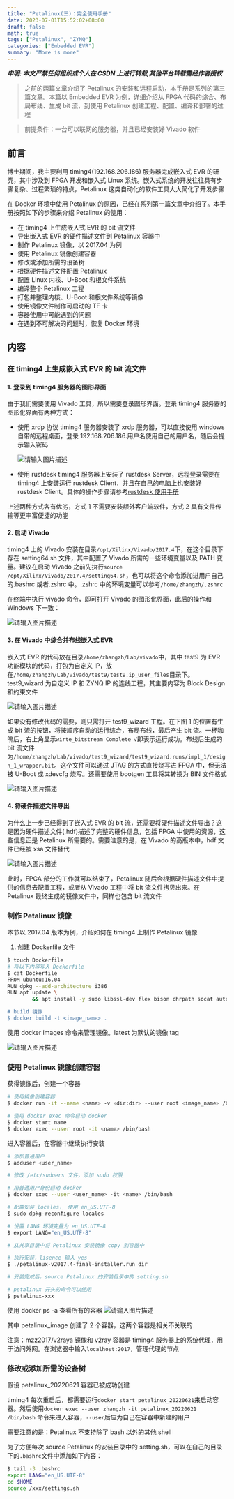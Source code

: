 ```yaml
---
title: "Petalinux(三)：完全使用手册"
date: 2023-07-01T15:52:02+08:00
draft: false
math: true
tags: ["Petalinux", "ZYNQ"]
categories: ["Embedded EVR"]
summary: "More is more"
---
```


**_申明: 本文严禁任何组织或个人在 CSDN 上进行转载,其他平台转载需经作者授权_**

> 之前的两篇文章介绍了 Petalinux 的安装和远程启动，本手册是系列的第三篇文章。本篇以 Embedded EVR 为例，详细介绍从 FPGA 代码的综合、布局布线、生成 bit 流，到使用 Petalinux 创建工程、配置、编译和部署的过程

> 前提条件：一台可以联网的服务器，并且已经安装好 Vivado 软件

## 前言

博士期间，我主要利用 timing4(192.168.206.186) 服务器完成嵌入式 EVR 的研究，其中涉及到 FPGA 开发和嵌入式 Linux 系统。嵌入式系统的开发往往具有步骤复杂、过程繁琐的特点，Petalinux 这类自动化的软件工具大大简化了开发步骤

在 Docker 环境中使用 Petalinux 的原因，已经在系列第一篇文章中介绍了。本手册按照如下的步骤来介绍 Petalinux 的使用：

- 在 timing4 上生成嵌入式 EVR 的 bit 流文件
- 导出嵌入式 EVR 的硬件描述文件到 Petalinux 容器中
- 制作 Petalinux 镜像，以 2017.04 为例
- 使用 Petalinux 镜像创建容器
- 修改或添加所需的设备树
- 根据硬件描述文件配置 Petalinux
- 配置 Linux 内核、U-Boot 和根文件系统
- 编译整个 Petalinux 工程
- 打包并整理内核、U-Boot 和根文件系统等镜像
- 使用镜像文件制作可启动的 TF 卡
- 容器使用中可能遇到的问题
- 在遇到不可解决的问题时，恢复 Docker 环境

## 内容

### 在 timing4 上生成嵌入式 EVR 的 bit 流文件

#### 1. 登录到 timing4 服务器的图形界面

由于我们需要使用 Vivado 工具，所以需要登录图形界面。登录 timing4 服务器的图形化界面有两种方式：

- 使用 xrdp 协议
  timing4 服务器安装了 xrdp 服务器，可以直接使用 windows 自带的远程桌面，登录 192.168.206.186.用户名使用自己的用户名，随后会提示输入密码

  ![请输入图片描述][0]

- 使用 rustdesk
  timing4 服务器上安装了 rustdesk Server，远程登录需要在 timing4 上安装运行 rustdesk Client，并且在自己的电脑上也安装好 rustdesk Client。具体的操作步骤请参考[rustdesk 使用手册](https://rustdesk.com/docs/zh-cn/)

上述两种方式各有优劣，方式 1 不需要安装额外客户端软件，方式 2 具有文件传输等更丰富便捷的功能

#### 2. 启动 Vivado

timing4 上的 Vivado 安装在目录`/opt/Xilinx/Vivado/2017.4`下，在这个目录下存在 setting64.sh 文件，其中配置了 Vivado 所需的一些环境变量以及 PATH 变量。建议在启动 Vivado 之前先执行`source /opt/Xilinx/Vivado/2017.4/setting64.sh`，也可以将这个命令添加进用户自己的.bashrc 或者.zshrc 中。.zshrc 中的环境变量可以参考`/home/zhangzh/.zshrc`

在终端中执行 vivado 命令，即可打开 Vivado 的图形化界面，此后的操作和 Windows 下一致：

![请输入图片描述][1]

#### 3. 在 Vivado 中综合并布线嵌入式 EVR

嵌入式 EVR 的代码放在目录`/home/zhangzh/Lab/vivado`中，其中 test9 为 EVR 功能模块的代码，打包为自定义 IP，放在`/home/zhangzh/Lab/vivado/test9/test9.ip_user_files`目录下。test9_wizard 为自定义 IP 和 ZYNQ IP 的连线工程，其主要内容为 Block Design 和约束文件

![请输入图片描述][2]

如果没有修改代码的需要，则只需打开 test9_wizard 工程。在下图 1 的位置有生成 bit 流的按钮，将按顺序自动的运行综合，布局布线，最后产生 bit 流。一杯咖啡后，右上角显示`wirte_bitstream Complete √`即表示运行成功。布线后生成的 bit 流文件为`/home/zhangzh/Lab/vivado/test9_wizard/test9_wizard.runs/impl_1/design_1_wrapper.bit`。这个文件可以通过 JTAG 的方式直接烧写进 FPGA 中，但无法被 U-Boot 或 xdevcfg 烧写。还需要使用 bootgen 工具将其转换为 BIN 文件格式

![请输入图片描述][3]

#### 4. 将硬件描述文件导出

为什么上一步已经得到了嵌入式 EVR 的 bit 流，还需要将硬件描述文件导出？这是因为硬件描述文件(.hdf)描述了完整的硬件信息，包括 FPGA 中使用的资源，这些信息正是 Petalinux 所需要的。需要注意的是，在 Vivado 的高版本中，hdf 文件已经被 xsa 文件替代

![请输入图片描述][4]

此时，FPGA 部分的工作就可以结束了，Petalinux 随后会根据硬件描述文件中提供的信息去配置工程，或者从 Vivado 工程中将 bit 流文件拷贝出来。在 Petalinux 最终生成的镜像文件中，同样也包含 bit 流文件

### 制作 Petalinux 镜像

本节以 2017.04 版本为例，介绍如何在 timing4 上制作 Petalinux 镜像

1. 创建 Dockerfile 文件

```sh
$ touch Dockerfile
# 将以下内容写入 Dockerfile
$ cat Dockerfile
FROM ubuntu:16.04
RUN dpkg --add-architecture i386
RUN apt update \
        && apt install -y sudo libssl-dev flex bison chrpath socat autoconf libtool texinfo gcc-multilib libsdl1.2-dev libglib2.0-dev screen pax net-tools wget diffstat xterm gawk xvfb git make libncurses5-dev tftpd zlib1g libssl-dev gnupg tar unzip build-essential libtool-bin dialog cpio lsb-release zlib1g:i386 zlib1g-dev:i386 locales openjdk-8-jdk"

# build 镜像
$ docker build -t <image_name> .
```

使用 docker images 命令来管理镜像。latest 为默认的镜像 tag

![请输入图片描述][5]

### 使用 Petalinux 镜像创建容器

获得镜像后，创建一个容器

```sh
# 使用镜像创建容器
$ docker run -it --name <name> -v <dir:dir> --user root <image_name> /bin/bash

# 使用 docker exec 命令启动 docker
$ docker start name
$ docker exec --user root -it <name> /bin/bash
```

进入容器后，在容器中继续执行安装

```sh
# 添加普通用户
$ adduser <user_name>

# 修改 /etc/sudoers 文件，添加 sudo 权限

# 用普通用户身份启动 docker
$ docker exec --user <user_name> -it <name> /bin/bash

# 配置安装 locales， 使用 en_US.UTF-8
$ sudo dpkg-reconfigure locales

# 设置 LANG 环境变量为 en_US.UTF-8
$ export LANG="en_US.UTF-8"

# 从共享目录中将 Petalinux 安装镜像 copy 到容器中

# 执行安装，lisence 输入 yes
$ ./petalinux-v2017.4-final-installer.run dir

# 安装完成后，source Petalinux 的安装目录中的 setting.sh

# petalinux 开头的命令可以使用
$ petalinux-xxx
```

使用 docker ps -a 查看所有的容器
![请输入图片描述][6]

其中 petalinux_image 创建了 2 个容器，这两个容器是相关不关联的

注意：mzz2017/v2raya 镜像和 v2ray 容器是 timing4 服务器上的系统代理，用于访问外网。在浏览器中输入`localhost:2017`，管理代理的节点

### 修改或添加所需的设备树

假设 petalinux_20220621 容器已被成功创建

timing4 每次重启后，都需要运行`docker start petalinux_20220621`来启动容器。然后使用`docker exec --user zhangzh -it petalinux_20220621 /bin/bash` 命令来进入容器，`--user`后应为自己在容器中新建的用户

需要注意的是：Petalinux 不支持除了 bash 以外的其他 shell

为了方便每次 source Petalinux 的安装目录中的 setting.sh，可以在自己的目录下的`.bashrc`文件中添加如下内容：

```sh
$ tail -3 .bashrc
export LANG="en_US.UTF-8"
cd $HOME
source /xxx/settings.sh
```

[0]: https://pic.imgdb.cn/item/64a0ebcb1ddac507cc4df043.jpg
[1]: https://pic.imgdb.cn/item/64a0eab41ddac507cc4c5225.jpg
[2]: https://pic.imgdb.cn/item/64a0eb2a1ddac507cc4cff4f.jpg
[3]: https://pic.imgdb.cn/item/64a0e9331ddac507cc49ee63.png
[4]: https://pic.imgdb.cn/item/64a0eb8c1ddac507cc4d9473.jpg
[5]: https://pic.imgdb.cn/item/64a0f9681ddac507cc63e20a.jpg
[6]: https://pic.imgdb.cn/item/64a0fa761ddac507cc657d99.jpg
